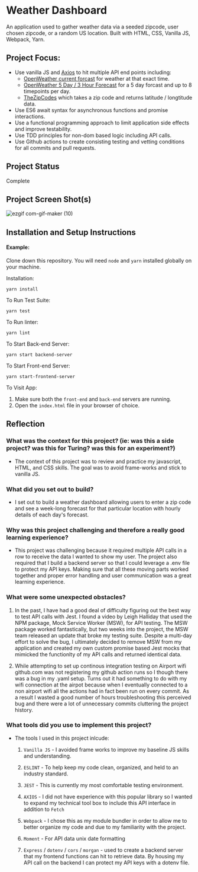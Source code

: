 # Weather Dashboard

An application used to gather weather data via a seeded zipcode, user chosen zipcode, or a random US location. Built with HTML, CSS, Vanilla JS, Webpack, Yarn.

## Project Focus:

- Use vanilla JS and [Axios](https://www.npmjs.com/package/axios) to hit multiple API end points including:
  - [OpenWeather current forcast](https://openweathermap.org/current) for weather at that exact time.
  - [OpenWeather 5 Day / 3 Hour Forecast](https://openweathermap.org/api/hourly-forecast) for a 5 day forcast and up to 8 timepoints per day.
  - [TheZipCodes](https://www.thezipcodes.com/) which takes a zip code and returns latitude / longtitude data.
- Use ES6 await syntax for asynchronous functions and promise interactions.
- Use a functional programming approach to limit application side effects and improve testability.
- Use TDD principles for non-dom based logic including API calls.
- Use Github actions to create consisting testing and vetting conditions for all commits and pull requests.

## Project Status

Complete

## Project Screen Shot(s)

![ezgif com-gif-maker (10)](https://user-images.githubusercontent.com/49503056/198144731-72dbde93-85c4-41ab-8a86-1d23e502a41e.gif)

## Installation and Setup Instructions

#### Example:

Clone down this repository. You will need `node` and `yarn` installed globally on your machine.

Installation:

`yarn install`

To Run Test Suite:

`yarn test`

To Run linter:

`yarn lint`

To Start Back-end Server:

`yarn start backend-server`

To Start Front-end Server:

`yarn start-frontend-server`

To Visit App:

1. Make sure both the `front-end` and `back-end` servers are running.
2. Open the `index.html` file in your browser of choice.

## Reflection

### What was the context for this project? (ie: was this a side project? was this for Turing? was this for an experiment?)

- The context of this project was to review and practice my javascript, HTML, and CSS skills. The goal was to avoid frame-works and stick to vanilla JS.

### What did you set out to build?

- I set out to build a weather dashboard allowing users to enter a zip code and see a week-long forecast for that particular location with hourly details of each day's forecast.

### Why was this project challenging and therefore a really good learning experience?

- This project was challenging because it required multiple API calls in a row to receive the data I wanted to show my user. The project also required that I build a backend server so that I could leverage a .env file to protect my API keys. Making sure that all these moving parts worked together and proper error handling and user communication was a great learning experience.

### What were some unexpected obstacles?

1. In the past, I have had a good deal of difficulty figuring out the best way to test API calls with Jest. I found a video by Leigh Halliday that used the NPM package, Mock Service Worker (MSW), for API testing. The MSW package worked fantastically, but two weeks into the project, the MSW team released an update that broke my testing suite. Despite a multi-day effort to solve the bug, I ultimately decided to remove MSW from my application and created my own custom promise based Jest mocks that mimicked the functionlty of my API calls and returned identical data.

2. While attempting to set up continous integration testing on Airport wifi github.com was not registering my github action runs so I though there was a bug in my .yaml setup. Turns out it had something to do with my wifi connection at the airpot because when I eventually connected to a non airport wifi all the actions had in fact been run on every commit. As a result I wasted a good number of hours troubleshooting this perceived bug and there were a lot of unnecessary commits cluttering the project history.

### What tools did you use to implement this project?

- The tools I used in this project inlcude:

  1. `Vanilla JS` - I avoided frame works to improve my baseline JS skills and understanding.

  2. `ESLINT` - To help keep my code clean, organized, and held to an industry standard.

  3. `JEST` - This is currently my most comfortable testing environment.

  4. `AXIOS` - I did not have experience with this popular library so I wanted to expand my technical tool box to include this API interface in addition to `Fetch`

  5. `Webpack` - I chose this as my module bundler in order to allow me to better organize my code and due to my familiarity with the project.

  6. `Moment` - For API data unix date formatting

  7. `Express` / `dotenv` / `cors` / `morgan` - used to create a backend server that my frontend functions can hit to retrieve data. By housing my API call on the backend I can protect my API keys with a dotenv file.
